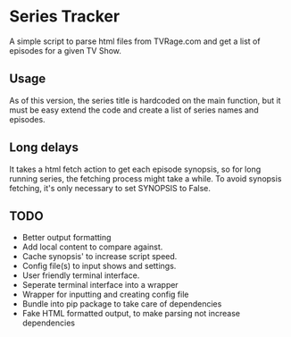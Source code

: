 # Series Tracker

A simple script to parse html files from TVRage.com and get a list of episodes
for a given TV Show.

## Usage

As of this version, the series title is hardcoded on the main function, but
it must be easy extend the code and create a list of series names and
episodes.

## Long delays

It takes a html fetch action to get each episode synopsis, so for long running
series, the fetching process might take a while. To avoid synopsis fetching,
it's only necessary to set SYNOPSIS to False.

## TODO
* Better output formatting
* Add local content to compare against.
* Cache synopsis' to increase script speed.
* Config file(s) to input shows and settings.
* User friendly terminal interface.
* Seperate terminal interface into a wrapper
* Wrapper for inputting and creating config file
* Bundle into pip package to take care of dependencies
* Fake HTML formatted output, to make parsing not increase dependencies